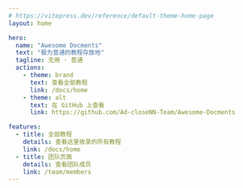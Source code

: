 ```yaml
---
# https://vitepress.dev/reference/default-theme-home-page
layout: home

hero:
  name: "Awesome Docments"
  text: "极为普通的教程存放地"
  tagline: 无用 · 普通
  actions:
    - theme: brand
      text: 查看全部教程
      link: /docs/home
    - theme: alt
      text: 在 GitHub 上查看
      link: https://github.com/Ad-closeNN-Team/Awesome-Docments

features:
  - title: 全部教程
    details: 查看这里收录的所有教程
    link: /docs/home
  - title: 团队页面
    details: 查看团队成员
    link: /team/members
---
```


